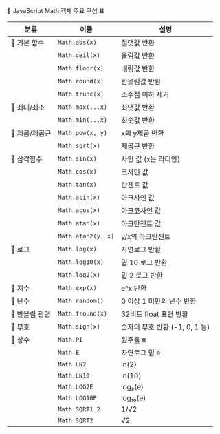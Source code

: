 📌 JavaScript Math 객체 주요 구성 표

| 분류           | 이름               | 설명                           |
| -------------- | ------------------ | ------------------------------ |
| 📌 기본 함수   | `Math.abs(x)`      | 절댓값 반환                    |
|                | `Math.ceil(x)`     | 올림값 반환                    |
|                | `Math.floor(x)`    | 내림값 반환                    |
|                | `Math.round(x)`    | 반올림값 반환                  |
|                | `Math.trunc(x)`    | 소수점 이하 제거               |
| 📌 최대/최소   | `Math.max(...x)`   | 최댓값 반환                    |
|                | `Math.min(...x)`   | 최솟값 반환                    |
| 📌 제곱/제곱근 | `Math.pow(x, y)`   | x의 y제곱 반환                 |
|                | `Math.sqrt(x)`     | 제곱근 반환                    |
| 📌 삼각함수    | `Math.sin(x)`      | 사인 값 (x는 라디안)           |
|                | `Math.cos(x)`      | 코사인 값                      |
|                | `Math.tan(x)`      | 탄젠트 값                      |
|                | `Math.asin(x)`     | 아크사인 값                    |
|                | `Math.acos(x)`     | 아크코사인 값                  |
|                | `Math.atan(x)`     | 아크탄젠트 값                  |
|                | `Math.atan2(y, x)` | y/x의 아크탄젠트               |
| 📌 로그        | `Math.log(x)`      | 자연로그 반환                  |
|                | `Math.log10(x)`    | 밑 10 로그 반환                |
|                | `Math.log2(x)`     | 밑 2 로그 반환                 |
| 📌 지수        | `Math.exp(x)`      | e^x 반환                       |
| 📌 난수        | `Math.random()`    | 0 이상 1 미만의 난수 반환      |
| 📌 반올림 관련 | `Math.fround(x)`   | 32비트 float 표현 반환         |
| 📌 부호        | `Math.sign(x)`     | 숫자의 부호 반환 (-1, 0, 1 등) |
| 📌 상수        | `Math.PI`          | 원주율 π                       |
|                | `Math.E`           | 자연로그 밑 e                  |
|                | `Math.LN2`         | ln(2)                          |
|                | `Math.LN10`        | ln(10)                         |
|                | `Math.LOG2E`       | log₂(e)                        |
|                | `Math.LOG10E`      | log₁₀(e)                       |
|                | `Math.SQRT1_2`     | 1/√2                           |
|                | `Math.SQRT2`       | √2                             |
